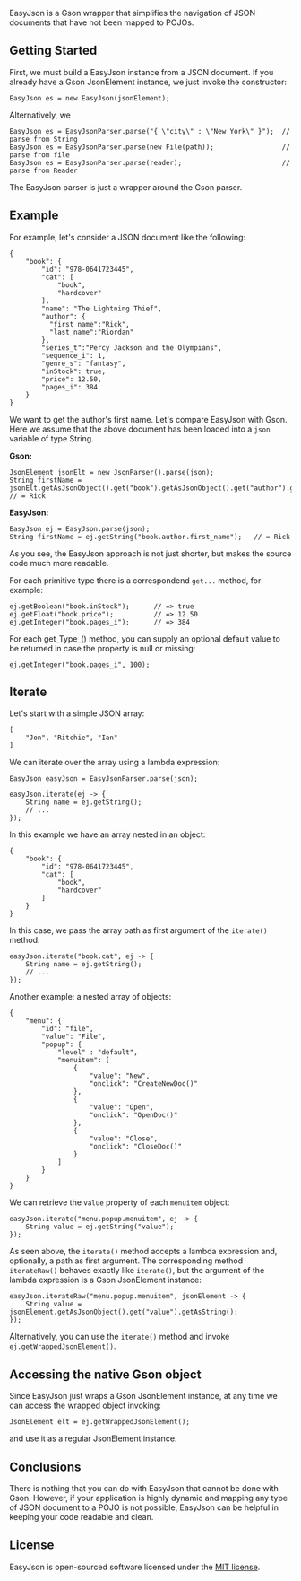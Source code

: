 EasyJson is a Gson wrapper that simplifies the navigation of JSON documents that have not been mapped to POJOs.

## Getting Started 

First, we must build a EasyJson instance from a JSON document.
If you already have a Gson JsonElement instance, we just invoke the constructor:

    EasyJson es = new EasyJson(jsonElement);    

Alternatively, we 

    EasyJson es = EasyJsonParser.parse("{ \"city\" : \"New York\" }");  // parse from String
    EasyJson es = EasyJsonParser.parse(new File(path));                 // parse from file
    EasyJson es = EasyJsonParser.parse(reader);                         // parse from Reader

The EasyJson parser is just a wrapper around the Gson parser.

## Example 

For example, let's consider a JSON document like the following: 

    {
        "book": {
            "id": "978-0641723445",
            "cat": [
                "book",
                "hardcover"
            ],
            "name": "The Lightning Thief",
            "author": {
              "first_name":"Rick",
              "last_name":"Riordan"
            },
            "series_t":"Percy Jackson and the Olympians",
            "sequence_i": 1,
            "genre_s": "fantasy",
            "inStock": true,
            "price": 12.50,
            "pages_i": 384
        }
    }

We want to get the author's first name. Let's compare EasyJson with Gson.
Here we assume that the above document has been loaded into a `json` variable of type String.

__Gson:__

    JsonElement jsonElt = new JsonParser().parse(json);  
    String firstName = jsonElt.getAsJsonObject().get("book").getAsJsonObject().get("author").getAsJsonObject().get("first_name").getAsString(); // = Rick
        
__EasyJson:__

    EasyJson ej = EasyJson.parse(json);
    String firstName = ej.getString("book.author.first_name");   // = Rick

As you see, the EasyJson approach is not just shorter, but makes the source code much more readable.

For each primitive type there is a correspondend `get...` method, for example:

    ej.getBoolean("book.inStock");      // => true
    ej.getFloat("book.price");          // => 12.50
    ej.getInteger("book.pages_i");      // => 384

For each get_Type_() method, you can supply an optional default value to be returned in case the property is null or missing:

    ej.getInteger("book.pages_i", 100);

## Iterate

Let's start with a simple JSON array:

    [
        "Jon", "Ritchie", "Ian"
    ]

We can iterate over the array using a lambda expression:
  
    EasyJson easyJson = EasyJsonParser.parse(json);

    easyJson.iterate(ej -> {
        String name = ej.getString();
        // ...        
    });

In this example we have an array nested in an object:  

    {
        "book": {
            "id": "978-0641723445",
            "cat": [
                "book",
                "hardcover"
            ]            
        }
    }

In this case, we pass the array path as first argument of the `iterate()` method:

    easyJson.iterate("book.cat", ej -> {
        String name = ej.getString();
        // ...        
    });

Another example: a nested array of objects:

    {
        "menu": {
            "id": "file",
            "value": "File",
            "popup": {
                "level" : "default",
                "menuitem": [
                    {
                        "value": "New",
                        "onclick": "CreateNewDoc()"
                    },
                    {
                        "value": "Open",
                        "onclick": "OpenDoc()"
                    },
                    {
                        "value": "Close",
                        "onclick": "CloseDoc()"
                    }
                ]
            }
        }
    }

We can retrieve the `value` property of each `menuitem` object: 

    easyJson.iterate("menu.popup.menuitem", ej -> {
        String value = ej.getString("value");
    });

As seen above, the `iterate()` method accepts a lambda expression and, optionally, a path as first argument.
The corresponding method `iterateRaw()` behaves exactly like `iterate()`, but the argument of the lambda expression is
a Gson JsonElement instance:

    easyJson.iterateRaw("menu.popup.menuitem", jsonElement -> {
        String value = jsonElement.getAsJsonObject().get("value").getAsString();
    });

Alternatively, you can use the `iterate()` method and invoke `ej.getWrappedJsonElement()`.

## Accessing the native Gson object

Since EasyJson just wraps a Gson JsonElement instance, at any time we can access the wrapped object invoking:

    JsonElement elt = ej.getWrappedJsonElement(); 

and use it as a regular JsonElement instance. 

## Conclusions

There is nothing that you can do with EasyJson that cannot be done with Gson.
However, if your application is highly dynamic and mapping any type of JSON document to a POJO is not possible,
EasyJson can be helpful in keeping your code readable and clean.

## License

EasyJson is open-sourced software licensed under the [MIT license](http://opensource.org/licenses/MIT).
